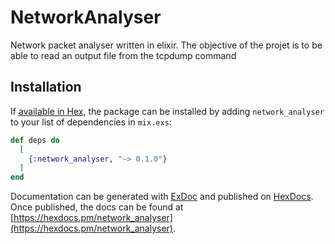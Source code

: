 # NetworkAnalyser

Network packet analyser written in elixir.
The objective of the projet is to be able to read an output file from the tcpdump command

## Installation

If [available in Hex](https://hex.pm/docs/publish), the package can be installed
by adding `network_analyser` to your list of dependencies in `mix.exs`:

```elixir
def deps do
  [
    {:network_analyser, "~> 0.1.0"}
  ]
end
```

Documentation can be generated with [ExDoc](https://github.com/elixir-lang/ex_doc)
and published on [HexDocs](https://hexdocs.pm). Once published, the docs can
be found at [https://hexdocs.pm/network_analyser](https://hexdocs.pm/network_analyser).

